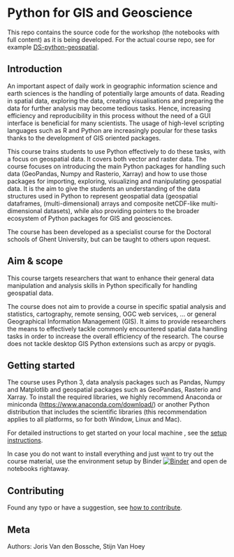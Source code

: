 # Python for GIS and Geoscience

This repo contains the source code for the workshop (the notebooks with full
content) as it is being developed. For the actual course repo, see for
example [DS-python-geospatial](https://github.com/jorisvandenbossche/DS-python-geospatial).

## Introduction

An important aspect of daily work in geographic information science and earth sciences is the handling of potentially large amounts of data. Reading in spatial data, exploring the data, creating visualisations and preparing the data for further analysis may become tedious tasks. Hence, increasing efficiency and reproducibility in this process without the need of a GUI interface is beneficial for many scientists. The usage of high-level scripting languages such as R and Python are increasingly popular for these tasks thanks to the development of GIS oriented packages.

This course trains students to use Python effectively to do these tasks, with a focus on geospatial data. It covers both vector and raster data. The course focuses on introducing the main Python packages for handling such data (GeoPandas, Numpy and Rasterio, Xarray) and how to use those packages for importing, exploring, visualizing and manipulating geospatial data. It is the aim to give the students an understanding of the data structures used in Python to represent geospatial data (geospatial dataframes, (multi-dimensional) arrays and composite netCDF-like multi-dimensional datasets), while also providing pointers to the broader ecosystem of Python packages for GIS and geosciences.

The course has been developed as a specialist course for the Doctoral schools of Ghent University, but can be taught to others upon request.

## Aim & scope

This course targets researchers that want to enhance their general data manipulation and analysis skills in Python specifically for handling geospatial data.

The course does not aim to provide a course in specific spatial analysis and statistics, cartography, remote sensing, OGC web services, ... or general Geographical Information Management (GIS). It aims to provide researchers the means to effectively tackle commonly encountered spatial data handling tasks in order to increase the overall efficiency of the research. The course does not tackle desktop GIS Python extensions such as arcpy or pyqgis.

## Getting started

The course uses Python 3, data analysis packages such as Pandas, Numpy and Matplotlib and geospatial packages such as GeoPandas, Rasterio and Xarray. To install the required libraries, we highly recommend Anaconda or miniconda (<https://www.anaconda.com/download/>) or another Python distribution that includes the scientific libraries (this recommendation applies to all platforms, so for both Window, Linux and Mac).

For detailed instructions to get started on your local machine , see the [setup instructions](./setup.md).

In case you do not want to install everything and just want to try out the course material, use the environment setup by Binder [![Binder](https://mybinder.org/badge_logo.svg)](https://mybinder.org/v2/gh/jorisvandenbossche/DS-python-geospatial/main?urlpath=lab/tree/notebooks) and open de notebooks rightaway.


## Contributing

Found any typo or have a suggestion, see [how to contribute](./CONTRIBUTING.md).


## Meta
Authors: Joris Van den Bossche, Stijn Van Hoey
